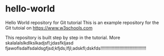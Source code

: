 # hello-world
Hello World repository for Git tutorial
This is an example repository for the Git tutoial on https://www.w3schools.com

This repository is built step by step in the tutorial.
More skalalalslkdlkslkadjsfl;jdasfkljasd fjawoflsdalfsdaldsgfjsd;kfjds;lfjl;adskfl;dskfds!!!!!!!!!!!!!!!!!!!!!!!!!!!!!!!!!!!!
